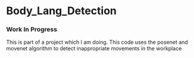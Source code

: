 # Body_Lang_Detection

### Work In Progress

This is part of a project which I am doing. This code uses the posenet and movenet algorithm to detect inappropriate movements in the workplace
